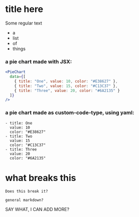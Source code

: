 # title here

Some regular text

- a
- list
- of
- things

### a pie chart made with JSX:

```jsx
<PieChart
  data={[
    { title: "One", value: 10, color: "#E38627" },
    { title: "Two", value: 15, color: "#C13C37" },
    { title: "Three", value: 20, color: "#6A2135" }
  ]}
/>
```

### a pie chart made as custom-code-type, using yaml:

```pie
- title: One
  value: 10
  color: "#E38627"
- title: Two
  value: 15
  color: "#C13C37"
- title: Three
  value: 20
  color: "#6A2135"
```

# what breaks this

```
Does this break it?
```

```md
general markdown?
```

SAY WHAT, I CAN ADD MORE?
